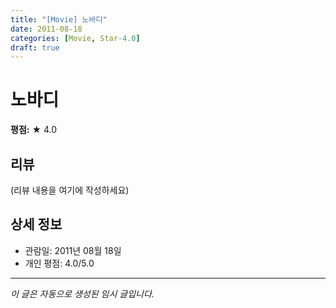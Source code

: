 ```yaml
---
title: "[Movie] 노바디"
date: 2011-08-18
categories: [Movie, Star-4.0]
draft: true
---
```


# 노바디

**평점:** ★ 4.0

## 리뷰

(리뷰 내용을 여기에 작성하세요)

## 상세 정보

- 관람일: 2011년 08월 18일
- 개인 평점: 4.0/5.0

---

*이 글은 자동으로 생성된 임시 글입니다.*
